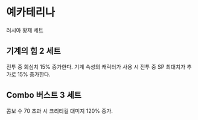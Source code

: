 # 예카테리나

러시아 황제 세트

## 기계의 힘 2 세트

전투 중 회심치 15% 증가한다. 기계 속성의 캐릭터가 사용 시 전투 중 SP 최대치가 추가로 15% 증가한다.

## Combo 버스트 3 세트

콤보 수 70 초과 시 크리티컬 대미지 120% 증가.
